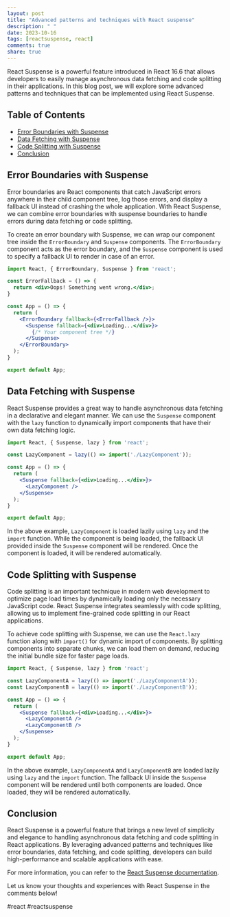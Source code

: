 ```yaml
---
layout: post
title: "Advanced patterns and techniques with React suspense"
description: " "
date: 2023-10-16
tags: [reactsuspense, react]
comments: true
share: true
---
```


React Suspense is a powerful feature introduced in React 16.6 that allows developers to easily manage asynchronous data fetching and code splitting in their applications. In this blog post, we will explore some advanced patterns and techniques that can be implemented using React Suspense.

## Table of Contents
- [Error Boundaries with Suspense](#error-boundaries-with-suspense)
- [Data Fetching with Suspense](#data-fetching-with-suspense)
- [Code Splitting with Suspense](#code-splitting-with-suspense)
- [Conclusion](#conclusion)

## Error Boundaries with Suspense

Error boundaries are React components that catch JavaScript errors anywhere in their child component tree, log those errors, and display a fallback UI instead of crashing the whole application. With React Suspense, we can combine error boundaries with suspense boundaries to handle errors during data fetching or code splitting.

To create an error boundary with Suspense, we can wrap our component tree inside the `ErrorBoundary` and `Suspense` components. The `ErrorBoundary` component acts as the error boundary, and the `Suspense` component is used to specify a fallback UI to render in case of an error.

```jsx
import React, { ErrorBoundary, Suspense } from 'react';

const ErrorFallback = () => {
  return <div>Oops! Something went wrong.</div>;
}

const App = () => {
  return (
    <ErrorBoundary fallback={<ErrorFallback />}>
      <Suspense fallback={<div>Loading...</div>}>
        {/* Your component tree */}
      </Suspense>
    </ErrorBoundary>
  );
}

export default App;
```

## Data Fetching with Suspense

React Suspense provides a great way to handle asynchronous data fetching in a declarative and elegant manner. We can use the `Suspense` component with the `lazy` function to dynamically import components that have their own data fetching logic.

```jsx
import React, { Suspense, lazy } from 'react';

const LazyComponent = lazy(() => import('./LazyComponent'));

const App = () => {
  return (
    <Suspense fallback={<div>Loading...</div>}>
      <LazyComponent />
    </Suspense>
  );
}

export default App;
```

In the above example, `LazyComponent` is loaded lazily using `lazy` and the `import` function. While the component is being loaded, the fallback UI provided inside the `Suspense` component will be rendered. Once the component is loaded, it will be rendered automatically.

## Code Splitting with Suspense

Code splitting is an important technique in modern web development to optimize page load times by dynamically loading only the necessary JavaScript code. React Suspense integrates seamlessly with code splitting, allowing us to implement fine-grained code splitting in our React applications.

To achieve code splitting with Suspense, we can use the `React.lazy` function along with `import()` for dynamic import of components. By splitting components into separate chunks, we can load them on demand, reducing the initial bundle size for faster page loads.

```jsx
import React, { Suspense, lazy } from 'react';

const LazyComponentA = lazy(() => import('./LazyComponentA'));
const LazyComponentB = lazy(() => import('./LazyComponentB'));

const App = () => {
  return (
    <Suspense fallback={<div>Loading...</div>}>
      <LazyComponentA />
      <LazyComponentB />
    </Suspense>
  );
}

export default App;
```

In the above example, `LazyComponentA` and `LazyComponentB` are loaded lazily using `lazy` and the `import` function. The fallback UI inside the `Suspense` component will be rendered until both components are loaded. Once loaded, they will be rendered automatically.

## Conclusion

React Suspense is a powerful feature that brings a new level of simplicity and elegance to handling asynchronous data fetching and code splitting in React applications. By leveraging advanced patterns and techniques like error boundaries, data fetching, and code splitting, developers can build high-performance and scalable applications with ease.

For more information, you can refer to the [React Suspense documentation](https://reactjs.org/docs/react-api.html#reactsuspense).

Let us know your thoughts and experiences with React Suspense in the comments below! 

#react #reactsuspense